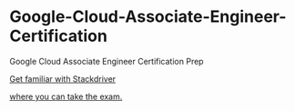 # Google-Cloud-Associate-Engineer-Certification
Google Cloud Associate Engineer Certification Prep

   [Get familiar with Stackdriver](https://www.qwiklabs.com/quests/35)

   [where you can take the exam.](https://cloud.google.com/certification/cloud-engineer) 
 
